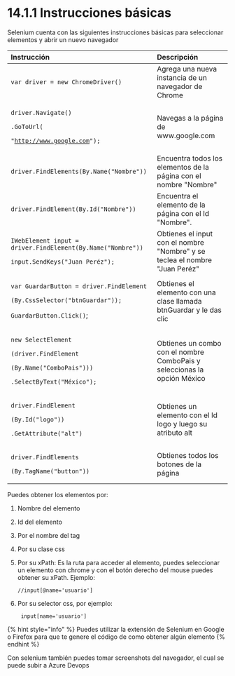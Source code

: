 # 14.1.1 Instrucciones básicas

Selenium cuenta con las siguientes instrucciones básicas para seleccionar elementos y abrir un nuevo navegador

<table>
  <thead>
    <tr>
      <th style="text-align:left">Instrucci&#xF3;n</th>
      <th style="text-align:left">Descripci&#xF3;n</th>
    </tr>
  </thead>
  <tbody>
    <tr>
      <td style="text-align:left"><code>var driver = new ChromeDriver()</code>
      </td>
      <td style="text-align:left">Agrega una nueva instancia de un navegador de Chrome</td>
    </tr>
    <tr>
      <td style="text-align:left">
        <p><code>driver.Navigate()</code>
        </p>
        <p><code>.GoToUrl(</code>
        </p>
        <p><code>&quot;</code><a href="http://www.google.com"><code>http://www.google.com</code></a><code>&quot;);</code>
        </p>
      </td>
      <td style="text-align:left">Navegas a la p&#xE1;gina de www.google.com</td>
    </tr>
    <tr>
      <td style="text-align:left"><code>driver.FindElements(By.Name(&quot;Nombre&quot;))</code>
      </td>
      <td style="text-align:left">Encuentra todos los elementos de la p&#xE1;gina con el nombre &quot;Nombre&quot;</td>
    </tr>
    <tr>
      <td style="text-align:left"><code>driver.FindElement(By.Id(&quot;Nombre&quot;))</code>
      </td>
      <td style="text-align:left">Encuentra el elemento de la p&#xE1;gina con el Id &quot;Nombre&quot;.</td>
    </tr>
    <tr>
      <td style="text-align:left">
        <p><code>IWebElement input = driver.FindElement(By.Name(&quot;Nombre&quot;))</code>
        </p>
        <p><code>input.SendKeys(&quot;Juan Per&#xE9;z&quot;);</code>
        </p>
      </td>
      <td style="text-align:left">Obtienes el input con el nombre &quot;Nombre&quot; y se teclea el nombre
        &quot;Juan Per&#xE9;z&quot;</td>
    </tr>
    <tr>
      <td style="text-align:left">
        <p><code>var GuardarButton = driver.FindElement</code>
        </p>
        <p><code>(By.CssSelector(&quot;btnGuardar&quot;));</code>
        </p>
        <p><code>GuardarButton.Click()</code>;</p>
      </td>
      <td style="text-align:left">Obtienes el elemento con una clase llamada btnGuardar y le das clic</td>
    </tr>
    <tr>
      <td style="text-align:left">
        <p><code>new SelectElement</code>
        </p>
        <p><code>(driver.FindElement</code>
        </p>
        <p><code>(By.Name(&quot;ComboPais&quot;)))</code>
        </p>
        <p><code>.SelectByText(&quot;M&#xE9;xico&quot;);</code>
        </p>
      </td>
      <td style="text-align:left">Obtienes un combo con el nombre ComboPais y seleccionas la opci&#xF3;n
        M&#xE9;xico</td>
    </tr>
    <tr>
      <td style="text-align:left">
        <p><code>driver.FindElement</code>
        </p>
        <p><code>(By.Id(&quot;logo&quot;))</code>
        </p>
        <p><code>.GetAttribute(&quot;alt&quot;)</code>
        </p>
      </td>
      <td style="text-align:left">Obtienes un elemento con el Id logo y luego su atributo alt</td>
    </tr>
    <tr>
      <td style="text-align:left">
        <p><code>driver.FindElements</code>
        </p>
        <p><code>(By.TagName(&quot;button&quot;))</code>
        </p>
      </td>
      <td style="text-align:left">Obtienes todos los botones de la p&#xE1;gina</td>
    </tr>
  </tbody>
</table>

Puedes obtener los elementos por:

1. Nombre del elemento
2. Id del elemento
3. Por el nombre del tag 
4. Por su clase css
5. Por su xPath: Es la ruta para acceder al elemento, puedes seleccionar un elemento con chrome y con el botón derecho del mouse puedes obtener su xPath. Ejemplo: 

   ```text
   //input[@name='usuario']
   ```

6. Por su selector css, por ejemplo:  

   ```text
    input[name='usuario']
   ```

{% hint style="info" %}
Puedes utilizar la extensión de Selenium en Google o Firefox para que te genere el código de como obtener algún elemento
{% endhint %}

Con selenium también puedes tomar screenshots del navegador, el cual se puede subir a Azure Devops



